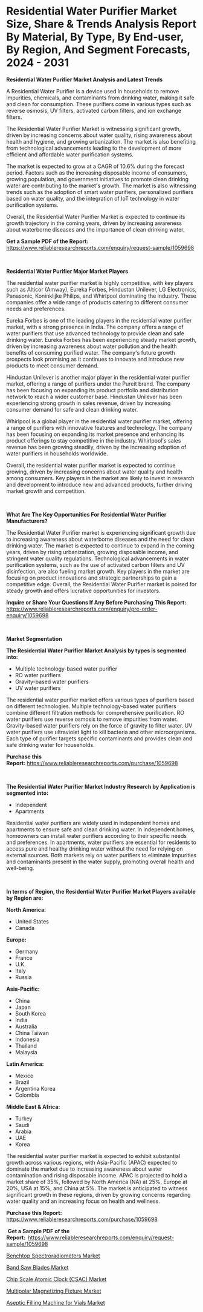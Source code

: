 <p><h1>Residential Water Purifier Market Size, Share & Trends Analysis Report By Material, By Type, By End-user, By Region, And Segment Forecasts, 2024 - 2031</h1></p><p><strong>Residential Water Purifier Market Analysis and Latest Trends</strong></p>
<p><p>A Residential Water Purifier is a device used in households to remove impurities, chemicals, and contaminants from drinking water, making it safe and clean for consumption. These purifiers come in various types such as reverse osmosis, UV filters, activated carbon filters, and ion exchange filters.</p><p>The Residential Water Purifier Market is witnessing significant growth, driven by increasing concerns about water quality, rising awareness about health and hygiene, and growing urbanization. The market is also benefiting from technological advancements leading to the development of more efficient and affordable water purification systems.</p><p>The market is expected to grow at a CAGR of 10.6% during the forecast period. Factors such as the increasing disposable income of consumers, growing population, and government initiatives to promote clean drinking water are contributing to the market's growth. The market is also witnessing trends such as the adoption of smart water purifiers, personalized purifiers based on water quality, and the integration of IoT technology in water purification systems.</p><p>Overall, the Residential Water Purifier Market is expected to continue its growth trajectory in the coming years, driven by increasing awareness about waterborne diseases and the importance of clean drinking water.</p></p>
<p><strong>Get a Sample PDF of the Report:&nbsp;</strong> <a href="https://www.reliableresearchreports.com/enquiry/request-sample/1059698">https://www.reliableresearchreports.com/enquiry/request-sample/1059698</a></p>
<p>&nbsp;</p>
<p><strong>Residential Water Purifier Major Market Players</strong></p>
<p><p>The residential water purifier market is highly competitive, with key players such as Alticor (Amway), Eureka Forbes, Hindustan Unilever, LG Electronics, Panasonic, Koninklijke Philips, and Whirlpool dominating the industry. These companies offer a wide range of products catering to different consumer needs and preferences.</p><p>Eureka Forbes is one of the leading players in the residential water purifier market, with a strong presence in India. The company offers a range of water purifiers that use advanced technology to provide clean and safe drinking water. Eureka Forbes has been experiencing steady market growth, driven by increasing awareness about water pollution and the health benefits of consuming purified water. The company's future growth prospects look promising as it continues to innovate and introduce new products to meet consumer demand.</p><p>Hindustan Unilever is another major player in the residential water purifier market, offering a range of purifiers under the Pureit brand. The company has been focusing on expanding its product portfolio and distribution network to reach a wider customer base. Hindustan Unilever has been experiencing strong growth in sales revenue, driven by increasing consumer demand for safe and clean drinking water.</p><p>Whirlpool is a global player in the residential water purifier market, offering a range of purifiers with innovative features and technology. The company has been focusing on expanding its market presence and enhancing its product offerings to stay competitive in the industry. Whirlpool's sales revenue has been growing steadily, driven by the increasing adoption of water purifiers in households worldwide.</p><p>Overall, the residential water purifier market is expected to continue growing, driven by increasing concerns about water quality and health among consumers. Key players in the market are likely to invest in research and development to introduce new and advanced products, further driving market growth and competition.</p></p>
<p>&nbsp;</p>
<p><strong>What Are The Key Opportunities For Residential Water Purifier Manufacturers?</strong></p>
<p><p>The Residential Water Purifier market is experiencing significant growth due to increasing awareness about waterborne diseases and the need for clean drinking water. The market is expected to continue to expand in the coming years, driven by rising urbanization, growing disposable income, and stringent water quality regulations. Technological advancements in water purification systems, such as the use of activated carbon filters and UV disinfection, are also fueling market growth. Key players in the market are focusing on product innovations and strategic partnerships to gain a competitive edge. Overall, the Residential Water Purifier market is poised for steady growth and offers lucrative opportunities for investors.</p></p>
<p><strong>Inquire or Share Your Questions If Any Before Purchasing This Report:</strong> <a href="https://www.reliableresearchreports.com/enquiry/pre-order-enquiry/1059698">https://www.reliableresearchreports.com/enquiry/pre-order-enquiry/1059698</a></p>
<p>&nbsp;</p>
<p><strong>Market Segmentation</strong></p>
<p><strong>The Residential Water Purifier Market Analysis by types is segmented into:</strong></p>
<p><ul><li>Multiple technology-based water purifier</li><li>RO water purifiers</li><li>Gravity-based water purifiers</li><li>UV water purifiers</li></ul></p>
<p><p>The residential water purifier market offers various types of purifiers based on different technologies. Multiple technology-based water purifiers combine different filtration methods for comprehensive purification. RO water purifiers use reverse osmosis to remove impurities from water. Gravity-based water purifiers rely on the force of gravity to filter water. UV water purifiers use ultraviolet light to kill bacteria and other microorganisms. Each type of purifier targets specific contaminants and provides clean and safe drinking water for households.</p></p>
<p><strong>Purchase this Report:&nbsp;</strong><a href="https://www.reliableresearchreports.com/purchase/1059698">https://www.reliableresearchreports.com/purchase/1059698</a></p>
<p>&nbsp;</p>
<p><strong>The Residential Water Purifier Market Industry Research by Application is segmented into:</strong></p>
<p><ul><li>Independent</li><li>Apartments</li></ul></p>
<p><p>Residential water purifiers are widely used in independent homes and apartments to ensure safe and clean drinking water. In independent homes, homeowners can install water purifiers according to their specific needs and preferences. In apartments, water purifiers are essential for residents to access pure and healthy drinking water without the need for relying on external sources. Both markets rely on water purifiers to eliminate impurities and contaminants present in the water supply, promoting overall health and well-being.</p></p>
<p>&nbsp;</p>
<p><strong>In terms of Region, the Residential Water Purifier Market Players available by Region are:</strong></p>
<p>
    <p> <strong> North America: </strong>
        <ul>
            <li>United States</li>
            <li>Canada</li>
        </ul>
        </p> 
    <p> <strong> Europe: </strong>
        <ul>
            <li>Germany</li>
            <li>France</li>
            <li>U.K.</li>
            <li>Italy</li>
            <li>Russia</li>
        </ul>
        </p> 
    <p> <strong> Asia-Pacific: </strong>
        <ul>
            <li>China</li>
            <li>Japan</li>
            <li>South Korea</li>
            <li>India</li>
            <li>Australia</li>
            <li>China Taiwan</li>
            <li>Indonesia</li>
            <li>Thailand</li>
            <li>Malaysia</li>
        </ul>
        </p> 
    <p> <strong> Latin America: </strong>
        <ul>
            <li>Mexico</li>
            <li>Brazil</li>
            <li>Argentina Korea</li>
            <li>Colombia</li>
        </ul>
        </p> 
    <p> <strong> Middle East & Africa: </strong>
        <ul>
            <li>Turkey</li>
            <li>Saudi</li>
            <li>Arabia</li>
            <li>UAE</li>
            <li>Korea</li>
        </ul>
    </p>
    </p>
<p><p>The residential water purifier market is expected to exhibit substantial growth across various regions, with Asia-Pacific (APAC) expected to dominate the market due to increasing awareness about water contamination and rising disposable income. APAC is projected to hold a market share of 35%, followed by North America (NA) at 25%, Europe at 20%, USA at 15%, and China at 5%. The market is anticipated to witness significant growth in these regions, driven by growing concerns regarding water quality and an increasing focus on health and wellness.</p></p>
<p><strong>Purchase this Report: </strong><a href="https://www.reliableresearchreports.com/purchase/1059698">https://www.reliableresearchreports.com/purchase/1059698</a></p>
<p>&nbsp;<strong>Get a Sample PDF of the Report:&nbsp;&nbsp;</strong><a href="https://www.reliableresearchreports.com/enquiry/request-sample/1059698">https://www.reliableresearchreports.com/enquiry/request-sample/1059698</a></p>
<p><strong></strong></p>
<p><p><a href="https://medium.com/@erickasauer/benchtop-spectroradiometers-market-trends-forecast-and-competitive-analysis-to-2031-e715989394e1">Benchtop Spectroradiometers Market</a></p><p><a href="https://medium.com/@erickasauer/decoding-band-saw-blades-market-metrics-market-share-trends-and-growth-patterns-cea95c871652">Band Saw Blades Market</a></p><p><a href="https://medium.com/@erickasauer/chip-scale-atomic-clock-csac-market-size-and-market-trends-complete-industry-overview-2024-to-67f1ca8cf069">Chip Scale Atomic Clock (CSAC) Market</a></p><p><a href="https://medium.com/@erickasauer/multipolar-magnetizing-fixture-market-research-report-its-history-and-forecast-2024-to-2031-8b17353f6bea">Multipolar Magnetizing Fixture Market</a></p><p><a href="https://medium.com/@erickasauer/aseptic-filling-machine-for-vials-market-analysis-its-cagr-market-segmentation-and-global-940a3780bc1e">Aseptic Filling Machine for Vials Market</a></p></p>